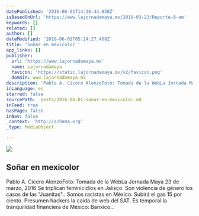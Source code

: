 ```yaml
---
datePublished: '2016-06-01T14:26:44.858Z'
isBasedOnUrl: 'https://www.lajornadamaya.mx/2016-03-23/Reporte-8-am'
keywords: []
related: []
author: []
dateModified: '2016-06-01T05:24:27.468Z'
title: 'Soñar en mexicolor '
app_links: []
publisher:
  url: 'https://www.lajornadamaya.mx'
  name: Lajornadamaya
  favicon: 'https://static.lajornadamaya.mx/v2/favicon.png'
  domain: www.lajornadamaya.mx
description: 'Pablo A. Cicero AlonzoFoto: Tomada de la WebLa Jornada Maya 23 de marzo, 2016 Se triplican feminicidios en Jalisco. Son violencia de género los casos de las "Juanitas".. Somos racistas en México. Subirá el gas 15 por ciento. Presumen hackers la caída de web del SAT. Es temporal la tranquilidad financiera de México: Banxico...'
inLanguage: es
starred: false
sourcePath: _posts/2016-06-01-sonar-en-mexicolor.md
inFeed: true
hasPage: false
inNav: false
_context: 'http://schema.org'
_type: MediaObject

---
```

<article style=""><img src="https://s3-us-west-2.amazonaws.com/the-grid-img/p/34560caae7297e523b43afd1b6834255b4865eb2.jpg" /><h1>Soñar en mexicolor </h1><p>Pablo A. Cicero AlonzoFoto: Tomada de la WebLa Jornada Maya 23 de marzo, 2016 Se triplican feminicidios en Jalisco. Son violencia de género los casos de las "Juanitas".. Somos racistas en México. Subirá el gas 15 por ciento. Presumen hackers la caída de web del SAT. Es temporal la tranquilidad financiera de México: Banxico...</p></article>